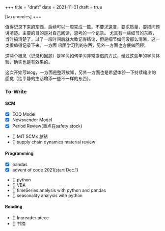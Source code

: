 +++
title = "draft"
date = 2021-11-01
draft = true

[taxonomies]
+++

值得记录下来的东西，后续可以一周完成一篇。不要求速度，要求质量，要把问题讲清楚。主要的目的是对自己阅读，思考的一个记录。
尤其有一些细节的东西，当时搞清楚了，过了一段时间后就大致记得结论，但是细节如何没那么清晰，这一类很值得记录下来。一方面
巩固学习到的东西，另外一方面也方便做回顾。

这两个概念（记录和回顾）是学习如何学习非常提倡的方式，经过这些年的学习体验，确实也是有效果的。

这次开始写blog，一方面是整理故知，另外一方面也是希望体验一下持续输出的感觉（给平静的生活增添一些不一样的东西）。

### To-Write
#### SCM
- [x] EOQ Model
- [x] Newsvendor Model
- [x] Period Review(重点在safety stock)
- [] MIT SCMx 总结
- [] supply chain dynamics material review


#### Programming
- [x] pandas
- [x] advent of code 2021(start Dec.1)
- [] python
- [] VBA
- [] timeSeries analysis with python and pandas
- [] seasonality analysis with python

#### Reading
- [] Inoreader piece
- [] 书摘